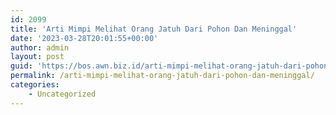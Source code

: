 ```yaml
---
id: 2099
title: 'Arti Mimpi Melihat Orang Jatuh Dari Pohon Dan Meninggal'
date: '2023-03-28T20:01:55+00:00'
author: admin
layout: post
guid: 'https://bos.awn.biz.id/arti-mimpi-melihat-orang-jatuh-dari-pohon-dan-meninggal/'
permalink: /arti-mimpi-melihat-orang-jatuh-dari-pohon-dan-meninggal/
categories:
    - Uncategorized
---
```



